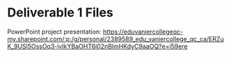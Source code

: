 # Deliverable 1 Files

PowerPoint project presentation: 
https://eduvaniercollegeqc-my.sharepoint.com/:p:/g/personal/2389589_edu_vaniercollege_qc_ca/ERZuK_9USl5OssOq3-iyIkYBaOHT6i02nBlmHKdyC9aaOQ?e=i59ere
